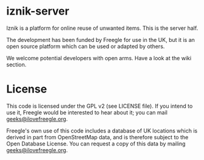 # iznik-server

Iznik is a platform for online reuse of unwanted items.  This is the server half.  

The development has been funded by Freegle for use in the UK, 
but it is an open source platform which can be used or adapted by others.

We welcome potential developers with open arms.  Have  a look at the wiki section.

License
=======

This code is licensed under the GPL v2 (see LICENSE file).  If you intend to use it, Freegle would be interested to
hear about it; you can mail <geeks@ilovefreegle.org>.

Freegle's own use of this code includes a database of UK locations which is derived in part from OpenStreetMap data, and
is therefore subject to the Open Database License.  You can request a copy of this data by mailing 
<geeks@ilovefreegle.org>.
